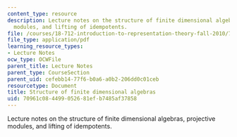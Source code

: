 ```yaml
---
content_type: resource
description: Lecture notes on the structure of finite dimensional algebras, projective
  modules, and lifting of idempotents.
file: /courses/18-712-introduction-to-representation-theory-fall-2010/70961c084499052681efb7485af37858_MIT18_712F10_ch7.pdf
file_type: application/pdf
learning_resource_types:
- Lecture Notes
ocw_type: OCWFile
parent_title: Lecture Notes
parent_type: CourseSection
parent_uid: cefebb14-77f6-b0a6-a0b2-206dd0c01ceb
resourcetype: Document
title: Structure of finite dimensional algebras
uid: 70961c08-4499-0526-81ef-b7485af37858
---
```

Lecture notes on the structure of finite dimensional algebras, projective modules, and lifting of idempotents.

